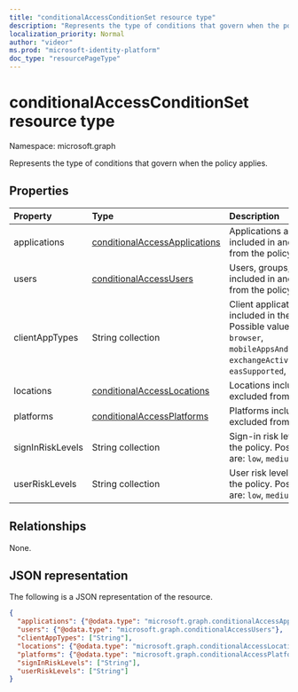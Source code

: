 ```yaml
---
title: "conditionalAccessConditionSet resource type"
description: "Represents the type of conditions that govern when the policy applies."
localization_priority: Normal
author: "videor"
ms.prod: "microsoft-identity-platform"
doc_type: "resourcePageType"
---
```


# conditionalAccessConditionSet resource type

Namespace: microsoft.graph

Represents the type of conditions that govern when the policy applies.

## Properties

| Property     | Type        | Description |
|:-------------|:------------|:------------|
|applications|[conditionalAccessApplications](conditionalaccessapplications.md)| Applications and user actions included in and excluded from the policy. Required. |
|users|[conditionalAccessUsers](conditionalaccessusers.md)| Users, groups, and roles included in and excluded from the policy. Required. |
|clientAppTypes|String collection| Client application types included in the policy. Possible values are: `all`, `browser`, `mobileAppsAndDesktopClients`, `exchangeActiveSync`, `easSupported`, `other`.|
|locations|[conditionalAccessLocations](conditionalaccesslocations.md)| Locations included in and excluded from the policy. |
|platforms|[conditionalAccessPlatforms](conditionalaccessplatforms.md)| Platforms included in and excluded from the policy. |
|signInRiskLevels|String collection| Sign-in risk levels included in the policy. Possible values are: `low`, `medium`, `high`, `none`.|
|userRiskLevels|String collection| User risk levels included in the policy. Possible values are: `low`, `medium`, `high`.|

## Relationships

None.

## JSON representation

The following is a JSON representation of the resource.

<!-- {
  "blockType": "resource",
  "optionalProperties": [
    "clientAppTypes",
    "locations",
    "platforms",
    "signInRiskLevels",
    "userRiskLevels"
  ],
  "@odata.type": "microsoft.graph.conditionalAccessConditionSet",
  "baseType": null
}-->

```json
{
  "applications": {"@odata.type": "microsoft.graph.conditionalAccessApplications"},
  "users": {"@odata.type": "microsoft.graph.conditionalAccessUsers"},
  "clientAppTypes": ["String"],
  "locations": {"@odata.type": "microsoft.graph.conditionalAccessLocations"},
  "platforms": {"@odata.type": "microsoft.graph.conditionalAccessPlatforms"},
  "signInRiskLevels": ["String"],
  "userRiskLevels": ["String"]
}
```

<!-- uuid: 16cd6b66-4b1a-43a1-adaf-3a886856ed98
2019-02-04 14:57:30 UTC -->
<!-- {
  "type": "#page.annotation",
  "description": "conditionalAccessConditionSet resource",
  "keywords": "",
  "section": "documentation",
  "tocPath": ""
}-->

